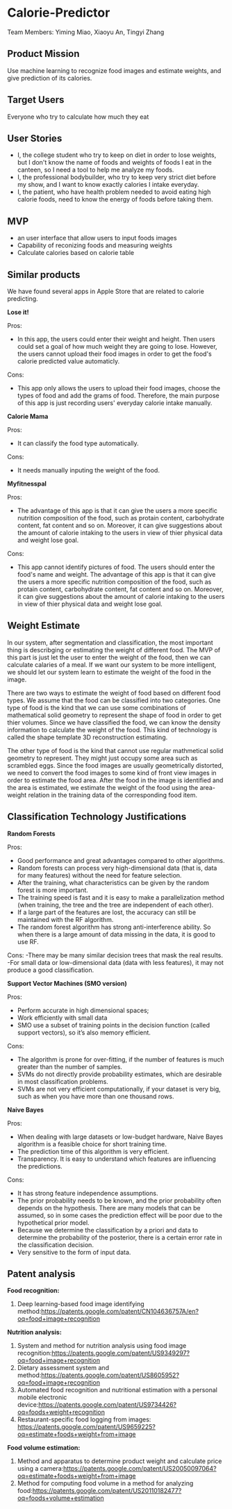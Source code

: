 # Calorie-Predictor
Team Members: Yiming Miao, Xiaoyu An, Tingyi Zhang

## Product Mission
Use machine learning to recognize food images and estimate weights, and give prediction of its calories.

## Target Users
Everyone who try to calculate how much they eat

## User Stories
- I, the college student who try to keep on diet in order to lose weights, but I don't know the name of foods and weights of foods I eat in the canteen, so I need a tool to help me analyze my foods.
- I, the professional bodybuilder, who try to keep very strict diet before my show, and I want to know exactly calories I intake everyday.
- I, the patient, who have health problem needed to avoid eating high calorie foods, need to know the energy of foods before taking them.

## MVP
- an user interface that allow users to input foods images
- Capability of reconizing foods and measuring weights
- Calculate calories based on calorie table

## Similar products  
We have found several apps in Apple Store that are related to calorie predicting.

**Lose it!**  

Pros:  
- In this app, the users could enter their weight and height. Then users could set a goal of how much weight they are going to lose. However, the users cannot upload their food images in order to get the food's calorie predicted value automaticly.

Cons:  
- This app only allows the users to upload their food images, choose the types of food and add the grams of food. Therefore, the main purpose of this app is just recording users' everyday calorie intake manually.  

**Calorie Mama**  

Pros: 
- It can classify the food type automatically.

Cons: 
- It needs manually inputing the weight of the food.

**Myfitnesspal**  

Pros:  
- The advantage of this app is that it can give the users a more specific nutrition composition of the food, such as protain content, carbohydrate content, fat content and so on. Moreover, it can give suggestions about the amount of calorie intaking to the users in view of thier physical data and weight lose goal.

Cons:  
- This app cannot identify pictures of food. The users should enter the food's name and weight. The advantage of this app is that it can give the users a more specific nutrition composition of the food, such as protain content, carbohydrate content, fat content and so on. Moreover, it can give suggestions about the amount of calorie intaking to the users in view of thier physical data and weight lose goal. 

## Weight Estimate

In our system, after segmentation and classification, the most important thing is describging or estimating the weight of different food. The MVP of this part is just let the user to enter the weight of the food, then we can calculate calaries of a meal. If we want our system to be more intelligent, we should let our system learn to estimate the weight of the food in the image.

There are two ways to estimate the weight of food based on different food types. We assume that the food can be classified into two categories. One type of food is the kind that we can use some combinations of mathematical solid geometry to represent the shape of food in order to get thier volumes. Since we have classified the food, we can know the density information to calculate the weight of the food. This kind of technology is called the shape template 3D reconstruction estimating.

The other type of food is the kind that cannot use regular mathmetical solid geometry to represent. They might just occupy some area such as scrambled eggs. Since the food images are usually geometrically distorted, we need to convert the food images to some kind of front view images in order to estimate the food area. After the food in the image is identified and the area is estimated, we estimate the weight of the food using the area-weight relation in the training data of the corresponding food item. 
## Classification Technology Justifications
**Random Forests**

Pros:
- Good performance and great advantages compared to other algorithms.
- Random forests can process very high-dimensional data (that is, data for many features) without the need for feature selection.
- After the training, what characteristics can be given by the random forest is more important.
- The training speed is fast and it is easy to make a parallelization method (when training, the tree and the tree are independent of each other).
- If a large part of the features are lost, the accuracy can still be maintained with the RF algorithm.
- The random forest algorithm has strong anti-interference ability. So when there is a large amount of data missing in the data, it is good to use RF.

Cons:
-There may be many similar decision trees that mask the real results.
-For small data or low-dimensional data (data with less features), it may not produce a good classification. 

**Support Vector Machines (SMO version)**

Pros:
- Perform accurate in high dimensional spaces;
- Work efficiently with small data
- SMO use a subset of training points in the decision function (called support vectors), so it’s also memory efficient.

Cons:
- The algorithm is prone for over-fitting, if the number of features is much greater than the number of samples.
- SVMs do not directly provide probability estimates, which are desirable in most classification problems.
- SVMs are not very efficient computationally, if your dataset is very big, such as when you have more than one thousand rows.

**Naive Bayes**

Pros:
- When dealing with large datasets or low-budget hardware, Naive Bayes algorithm is a feasible choice for short training time. 
- The prediction time of this algorithm is very efficient.
- Transparency. It is easy to understand which features are influencing the predictions. 

Cons:
- It has strong feature independence assumptions.
- The prior probability needs to be known, and the prior probability often depends on the hypothesis. There are many models that can be assumed, so in some cases the prediction effect will be poor due to the hypothetical prior model.
- Because we determine the classification by a priori and data to determine the probability of the posterior, there is a certain error rate in the classification decision.
- Very sensitive to the form of input data.


## Patent analysis  
**Food recognition:**
1. Deep learning-based food image identifying method:https://patents.google.com/patent/CN104636757A/en?oq=food+image+recognition

**Nutrition analysis:**  
1. System and method for nutrition analysis using food image recognition:https://patents.google.com/patent/US9349297?oq=food+image+recognition  
2. Dietary assessment system and method:https://patents.google.com/patent/US8605952?oq=food+image+recognition  
3. Automated food recognition and nutritional estimation with a personal mobile electronic device:https://patents.google.com/patent/US9734426?oq=foods+weight+recognition  
4. Restaurant-specific food logging from images: https://patents.google.com/patent/US9659225?oq=estimate+foods+weight+from+image

**Food volume estimation:**  
1. Method and apparatus to determine product weight and calculate price using a camera:https://patents.google.com/patent/US20050097064?oq=estimate+foods+weight+from+image  
2. Method for computing food volume in a method for analyzing food:https://patents.google.com/patent/US20110182477?oq=foods+volume+estimation
